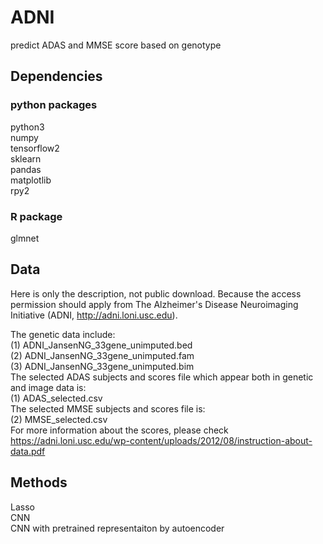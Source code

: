 # ADNI
 predict ADAS and MMSE score based on genotype

## Dependencies 
### python packages
python3  
numpy  
tensorflow2  
sklearn  
pandas  
matplotlib  
rpy2  
### R package
glmnet  

## Data 
Here is only the description, not public download. Because the access permission should apply from The Alzheimer's Disease Neuroimaging Initiative (ADNI, http://adni.loni.usc.edu).   

The genetic data include:  
(1) ADNI_JansenNG_33gene_unimputed.bed  
(2) ADNI_JansenNG_33gene_unimputed.fam  
(3) ADNI_JansenNG_33gene_unimputed.bim  
The selected ADAS subjects and scores file which appear both in genetic and image data is:  
(1) ADAS_selected.csv  
The selected MMSE subjects and scores file is:  
(2) MMSE_selected.csv  
For more information about the scores, please check https://adni.loni.usc.edu/wp-content/uploads/2012/08/instruction-about-data.pdf

## Methods
Lasso  
CNN  
CNN with pretrained representaiton by autoencoder  

